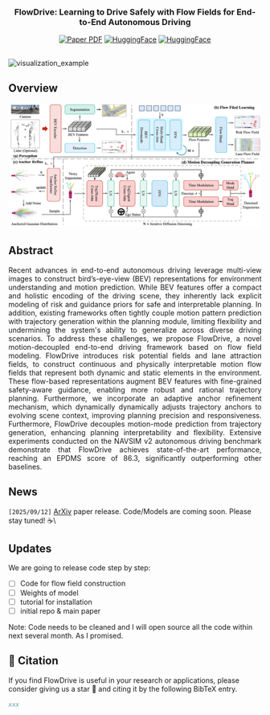 <div align="center">
<h3>FlowDrive: Learning to Drive Safely with Flow Fields for End-to-End Autonomous Driving</h3>

<a href="https://arxiv.org/abs/{}"><img src='https://img.shields.io/badge/Paper-FlowDrive-blue?logo=arxiv' alt='Paper PDF'></a>
<a href="https://github.com/IRL-VLA/{}"><img src='https://img.shields.io/badge/%E2%9C%A8Weights-FlowDrive-red' alt='HuggingFace'></a>
<a href="https://astrixdrive.github.io/FlowDrive.github.io/"><img src='https://img.shields.io/badge/ProjectPage-FlowDrive-green?logo=githubpages' alt='HuggingFace'></a>
<!-- <a href="https://ieeexplore.ieee.org/document/10592819"><img src='https://img.shields.io/badge/arXiv-SemanticFormer-blue' alt='Paper PDF'></a>
<a href="https://www.arxiv.org/pdf/2508.01778"><img src='https://img.shields.io/badge/Datasets-MaplessQCNet-red' alt='Datasets'></a>
<a href="https://www.arxiv.org/pdf/2508.01778"><img src='https://img.shields.io/badge/Datasets-Sparse4D-green' alt='Datasets'></a> -->

</div>

## 

![visualization_example](assets/example.gif)


## Overview

![framework](assets/framework.png)

## Abstract         
<div align="justify">
Recent advances in end-to-end autonomous driving leverage multi-view images to construct bird’s-eye-view (BEV) representations for environment understanding and motion prediction. While BEV features offer a compact and holistic encoding of the driving scene, they inherently lack explicit modeling of risk and guidance priors for safe and interpretable planning. In addition, existing frameworks often tightly couple motion pattern prediction with trajectory generation within the planning module, limiting flexibility and undermining the system's ability to generalize across diverse driving scenarios. To address these challenges, we propose FlowDrive, a novel motion-decoupled end-to-end driving framework based on flow field modeling. FlowDrive introduces risk potential fields and lane attraction fields, to construct continuous and physically interpretable motion flow fields that represent both dynamic and static elements in the environment. These flow-based representations augment BEV features with fine-grained safety-aware guidance, enabling more robust and rational trajectory planning. Furthermore, we incorporate an adaptive anchor refinement mechanism, which dynamically dynamically adjusts trajectory anchors to evolving scene context, improving planning precision and responsiveness. Furthermore, FlowDrive decouples motion-mode prediction from trajectory generation, enhancing planning interpretability and flexibility. Extensive experiments conducted on the NAVSIM v2 autonomous driving benchmark demonstrate that FlowDrive achieves state-of-the-art performance, reaching an EPDMS score of 86.3, significantly outperforming other baselines.
</div>


## News
`[2025/09/12]` [ArXiv](https://arxiv.org/abs/{}) paper release. Code/Models are coming soon. Please stay tuned! ☕️\

## Updates
We are going to release code step by step:

- [ ] Code for flow field construction
- [ ] Weights of model
- [ ] tutorial for installation
- [ ] initial repo & main paper

Note: Code needs to be cleaned and I will open source all the code within next several month. As I promised.

## 📄 Citation

If you find FlowDrive is useful in your research or applications, please consider giving us a star 🌟 and citing it by the following BibTeX entry.

```bibtex
xxx
```

